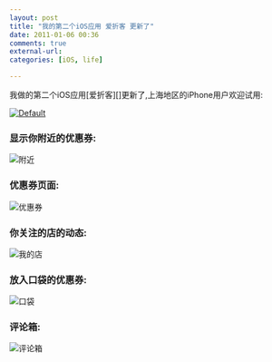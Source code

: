 ```yaml
---
layout: post
title: "我的第二个iOS应用 爱折客 更新了"
date: 2011-01-06 00:36
comments: true
external-url: 
categories: [iOS, life]

---
```



   [9]: http://luosky.com/2011/01/%e6%88%91%e7%9a%84%e7%ac%ac%e4%ba%8c%e4%b8%aaiphone%e5%ba%94%e7%94%a8%e7%88%b1%e6%8a%98%e5%ae%a2%e6%9b%b4%e6%96%b0%e4%ba%86.html (3:24 pm)
   [10]: http://luosky.com/author/luosky (View all posts by luosky)

我做的第二个iOS应用[爱折客][]更新了,上海地区的iPhone用户欢迎试用:

[8]:http://itunes.apple.com/cn/app/id408827748?mt=8

[![][11]][12]

   [11]: http://photo.luosky.com/wp-content/uploads/2011/01/Default.png (Default)
   [12]: http://photo.luosky.com/wp-content/uploads/2011/01/Default.png

### 显示你附近的优惠券:

   [13]: http://photo.luosky.com/wp-content/uploads/2011/01/Default.png

![][14]

   [14]: http://a1.phobos.apple.com/us/r1000/002/Purple/58/00/1e/mzl.yzjshxuf.320x480-75.jpg (附近)

### 优惠券页面:

![][15]

   [15]: http://a1.phobos.apple.com/us/r1000/040/Purple/61/c0/b0/mzl.yxnuejnc.320x480-75.jpg (优惠券)

###  你关注的店的动态:

![][16]

   [16]: http://a1.phobos.apple.com/us/r1000/036/Purple/73/64/ff/mzl.dqxvrrxb.320x480-75.jpg (我的店)

### 放入口袋的优惠券:

![][17]

   [17]: http://a1.phobos.apple.com/us/r1000/044/Purple/58/9f/6d/mzl.jlaqcrzy.320x480-75.jpg (口袋)

### 评论箱:

![][18]

   [18]: http://a1.phobos.apple.com/us/r1000/056/Purple/6e/39/ee/mzl.yvnvogck.320x480-75.jpg (评论箱)
